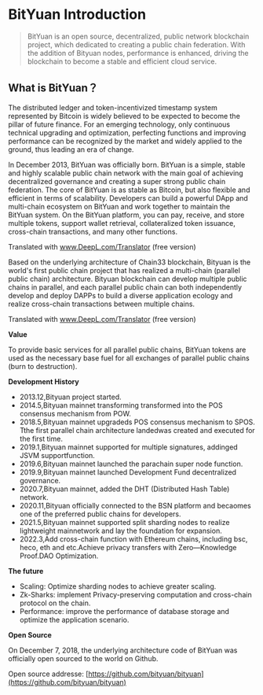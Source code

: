 # BitYuan Introduction

>BitYuan is an open source, decentralized, public network blockchain project, which dedicated to creating a public chain federation. With the addition of Bityuan nodes, performance is enhanced, driving the blockchain to become a stable and efficient cloud service.


## What is BitYuan？ 

The distributed ledger and token-incentivized timestamp system represented by Bitcoin is widely believed to be expected to become the pillar of future finance. For an emerging technology, only continuous technical upgrading and optimization, perfecting functions and improving performance can be recognized by the market and widely applied to the ground, thus leading an era of change.

In December 2013, BitYuan was officially born. BitYuan is a simple, stable and highly scalable public chain network with the main goal of achieving decentralized governance and creating a super strong public chain federation. The core of BitYuan is as stable as Bitcoin, but also flexible and efficient in terms of scalability. Developers can build a powerful DApp and multi-chain ecosystem on BitYuan and work together to maintain the BitYuan system. On the BitYuan platform, you can pay, receive, and store multiple tokens, support wallet retrieval, collateralized token issuance, cross-chain transactions, and many other functions.

Translated with www.DeepL.com/Translator (free version)

Based on the underlying architecture of Chain33 blockchain, Bityuan is the world's first public chain project that has realized a multi-chain (parallel public chain) architecture. Bityuan blockchain can develop multiple public chains in parallel, and each parallel public chain can both independently develop and deploy DAPPs to build a diverse application ecology and realize cross-chain transactions between multiple chains.

Translated with www.DeepL.com/Translator (free version)

**Value**

To provide basic services for all parallel public chains, BitYuan tokens are used as the necessary base fuel for all exchanges of parallel public chains (burn to destruction).

**Development History**

- 2013.12,Bityuan project started.
- 2014.5,Bityuan mainnet transforming transformed into the POS consensus mechanism from POW.
- 2018.5,Bityuan mainnet upgradeds POS consensus mechanism to SPOS. Tthe first parallel chain architecture landedwas created and executed for the first time.
- 2019.1,Bityuan mainnet supported for multiple signatures, addinged JSVM supportfunction.
- 2019.6,Bityuan mainnet launched the parachain super node function.
- 2019.9,Bityuan mainnet launched Development Fund decentralized governance.
- 2020.7,Bityuan mainnet, added the DHT (Distributed Hash Table) network.
- 2020.11,Bityuan officially connected to the BSN platform and becaomes one of the preferred public chains for developers.
- 2021.5,Bityuan mainnet supported split sharding nodes to realize lightweight mainnetwork and lay the foundation for expansion.
- 2022.3,Add cross-chain function with Ethereum chains, including bsc, heco, eth and etc.Achieve privacy transfers with Zero—Knowledge Proof.DAO Optimization.

**The future**

- Scaling: Optimize sharding nodes to achieve greater scaling.
- Zk-Sharks: implement Privacy-preserving computation and cross-chain protocol on the chain.
- Performance: improve the performance of database storage and optimize the application scenario.

**Open Source**

On December 7, 2018, the underlying architecture code of BitYuan was officially open sourced to the world on Github.

Open source addresse: [https://github.com/bityuan/bityuan](https://github.com/bityuan/bityuan)


